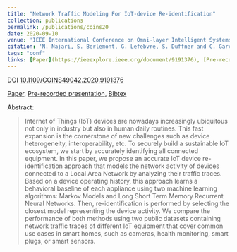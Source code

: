 ```yaml
---
title: "Network Traffic Modeling For IoT-device Re-identification"
collection: publications
permalink: /publications/coins20
date: 2020-09-10
venue: 'IEEE International Conference on Omni-layer Intelligent Systems'
citation: 'N. Najari, S. Berlemont, G. Lefebvre, S. Duffner and C. Garcia, "Network Traffic Modeling For IoT-device Re-identification," 2020 International Conference on Omni-layer Intelligent Systems (COINS), 2020.' 
tags: "conf"
links: [Paper](https://ieeexplore.ieee.org/document/9191376), [Pre-recorded presentation](https://youtu.be/6X-NsWUzPEU), [Bibtex](https://naji-najari.github.io/bib/coins20.txt)
---
```

DOI [10.1109/COINS49042.2020.9191376](10.1109/COINS49042.2020.9191376)

[Paper](https://ieeexplore.ieee.org/document/9191376), [Pre-recorded presentation](https://youtu.be/6X-NsWUzPEU), [Bibtex](https://naji-najari.github.io/bib/coins20.txt)

Abstract:
> Internet of Things (IoT) devices are nowadays increasingly ubiquitous not only in industry but also in human daily routines. This fast expansion is the cornerstone of new challenges such as device heterogeneity, interoperability, etc. To securely build a sustainable IoT ecosystem, we start by accurately identifying all connected equipment. In this paper, we propose an accurate IoT device re-identification approach that models the network activity of devices connected to a Local Area Network by analyzing their traffic traces. Based on a device operating history, this approach learns a behavioral baseline of each appliance using two machine learning algorithms: Markov Models and Long Short Term Memory Recurrent Neural Networks. Then, re-identification is performed by selecting the closest model representing the device activity. We compare the performance of both methods using two public datasets containing network traffic traces of different IoT equipment that cover common use cases in smart homes, such as cameras, health monitoring, smart plugs, or smart sensors.

